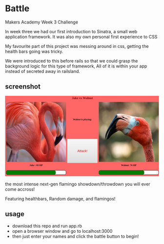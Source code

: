 # Battle
Makers Academy Week 3 Challenge

In week three we had our first introduction to Sinatra, a small web application framework. It was also my own personal first experience to CSS

My favourite part of this project was messing around in css, getting the health bars going was tricky.

We were introduced to this before rails so that we could grasp the background logic for this type of framework, All of it is within your app instead of secreted away in railsland.

## screenshot
![loading](https://github.com/JamesTurnerGit/battle/blob/day-4/intense.JPG?raw=true)

the most intense next-gen flamingo showdown/throwdown you will ever come accross!

Featuring healthbars, Random damage, and flamingos!

## usage
* download this repo and run app.rb
* open a browser window and go to localhost:3000
* then just enter your names and click the battle button to begin!
